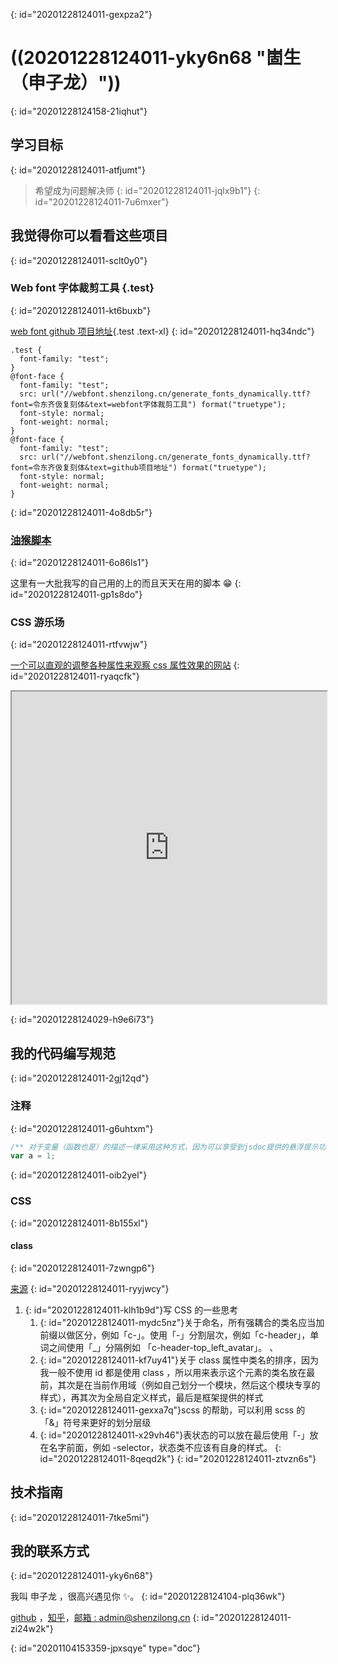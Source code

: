{: id="20201228124011-gexpza2"}

# ((20201228124011-yky6n68 "崮生（申子龙）"))
{: id="20201228124158-21iqhut"}

## 学习目标
{: id="20201228124011-atfjumt"}

> 希望成为问题解决师
> {: id="20201228124011-jqlx9b1"}
{: id="20201228124011-7u6mxer"}

## 我觉得你可以看看这些项目
{: id="20201228124011-sclt0y0"}

### Web font 字体裁剪工具 {.test}
{: id="20201228124011-kt6buxb"}

[web font github 项目地址](https://github.com/2234839/web-font){.test .text-xl}
{: id="20201228124011-hq34ndc"}

```css{run}
.test {
  font-family: "test";
}
@font-face {
  font-family: "test";
  src: url("//webfont.shenzilong.cn/generate_fonts_dynamically.ttf?font=令东齐伋复刻体&text=webfont字体裁剪工具") format("truetype");
  font-style: normal;
  font-weight: normal;
}
@font-face {
  font-family: "test";
  src: url("//webfont.shenzilong.cn/generate_fonts_dynamically.ttf?font=令东齐伋复刻体&text=github项目地址") format("truetype");
  font-style: normal;
  font-weight: normal;
}
```
{: id="20201228124011-4o8db5r"}

### [油猴脚本](https://github.com/2234839/userJS)
{: id="20201228124011-6o86ls1"}

这里有一大批我写的自己用的上的而且天天在用的脚本 😁
{: id="20201228124011-gp1s8do"}

### CSS 游乐场
{: id="20201228124011-rtfvwjw"}

[一个可以直观的调整各种属性来观察 css 属性效果的网站](https://github.com/2234839/svelte_codesandbox)
{: id="20201228124011-ryaqcfk"}

<iframe class="border" src="https://2234839.github.io/svelte_codesandbox/" width="100%" height="500px"></iframe>

{: id="20201228124029-h9e6i73"}

## 我的代码编写规范
{: id="20201228124011-2gj12qd"}

### 注释
{: id="20201228124011-g6uhtxm"}

```typescript
/** 对于变量（函数也是）的描述一律采用这种方式，因为可以享受到jsdoc提供的悬浮提示功能,把鼠标放在下面的a上面试试 */
var a = 1;
```
{: id="20201228124011-oib2yel"}

### CSS
{: id="20201228124011-8b155xl"}

#### class
{: id="20201228124011-7zwngp6"}

[来源](../record/每日总结/2020/3月.html#2020-3-24)
{: id="20201228124011-ryyjwcy"}

1. {: id="20201228124011-klh1b9d"}写 CSS 的一些思考
   1. {: id="20201228124011-mydc5nz"}关于命名，所有强耦合的类名应当加前缀以做区分，例如「c-」。使用「-」分割层次，例如「c-header」，单词之间使用「\_」分隔例如 「c-header-top_left_avatar」。 、
   2. {: id="20201228124011-kf7uy41"}关于 class 属性中类名的排序，因为我一般不使用 id 都是使用 class ，所以用来表示这个元素的类名放在最前，其次是在当前作用域（例如自己划分一个模块，然后这个模块专享的样式），再其次为全局自定义样式，最后是框架提供的样式
   3. {: id="20201228124011-gexxa7q"}scss 的帮助，可以利用 scss 的 「&」符号来更好的划分层级
   4. {: id="20201228124011-x29vh46"}表状态的可以放在最后使用「-」放在名字前面，例如 -selector，状态类不应该有自身的样式。
   {: id="20201228124011-8qeqd2k"}
{: id="20201228124011-ztvzn6s"}

## 技术指南
{: id="20201228124011-7tke5mi"}

## 我的联系方式
{: id="20201228124011-yky6n68"}

我叫 申子龙 ，很高兴遇见你 ✨。
{: id="20201228124104-plq36wk"}

[github](https://github.com/2234839 "这里有更多的其他项目，以及我的编程动态") ，[知乎](https://www.zhihu.com/people/chen-yin-72-96 "有一些文章写在知乎而博客没有")，[邮箱 : admin@shenzilong.cn](mailto:admin@shenzilong.cn "非常欢迎邮件来信")
{: id="20201228124011-zi24w2k"}


{: id="20201104153359-jpxsqye" type="doc"}
